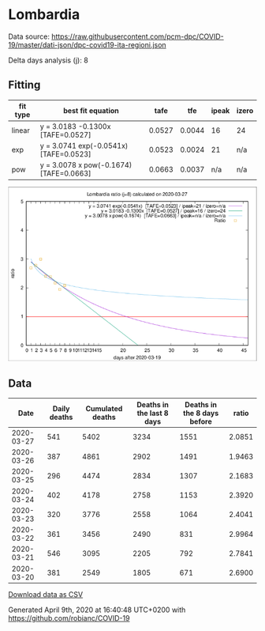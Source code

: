 # Lombardia

Data source: https://raw.githubusercontent.com/pcm-dpc/COVID-19/master/dati-json/dpc-covid19-ita-regioni.json

Delta days analysis (j): 8

## Fitting 
|fit type|best fit equation|tafe|tfe|ipeak|izero|
|-------|-----|--------|------|---|---|
|linear|y = 3.0183 -0.1300x  [TAFE=0.0527]|0.0527|0.0044|16|24|
|exp|y = 3.0741 exp(-0.0541x)  [TAFE=0.0523]|0.0523|0.0024|21|n/a|
|pow|y = 3.0078 x pow(-0.1674)  [TAFE=0.0663]|0.0663|0.0037|n/a|n/a|

![Plot](COVID-19_lombardia_j8_2020-03-27.png)

## Data
|Date|Daily deaths|Cumulated deaths|Deaths in the last 8 days|Deaths in the 8 days before|ratio|
|----|----------|-----------|-------|--------------------|-----|
|2020-03-27|541|5402|3234|1551|2.0851|
|2020-03-26|387|4861|2902|1491|1.9463|
|2020-03-25|296|4474|2834|1307|2.1683|
|2020-03-24|402|4178|2758|1153|2.3920|
|2020-03-23|320|3776|2558|1064|2.4041|
|2020-03-22|361|3456|2490|831|2.9964|
|2020-03-21|546|3095|2205|792|2.7841|
|2020-03-20|381|2549|1805|671|2.6900|

[Download data as CSV](COVID-19_lombardia_j8_2020-03-27.csv)

Generated April 9th, 2020 at 16:40:48 UTC+0200 with https://github.com/robianc/COVID-19
